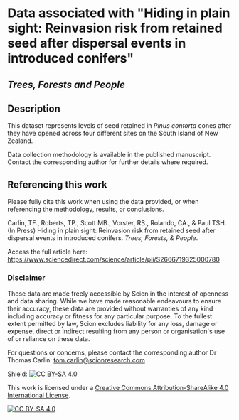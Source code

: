 # Data associated with "Hiding in plain sight: Reinvasion risk from retained seed after dispersal events in introduced conifers"
## _Trees, Forests and People_

## Description

This dataset represents levels of seed retained in _Pinus contorta_ cones after they have opened across four different sites on the South Island of New Zealand.

Data collection methodology is available in the published manuscript. Contact the corresponding author for further details where required.

## Referencing this work

Please fully cite this work when using the data provided, or when referencing the methodology, results, or conclusions.

Carlin, TF., Roberts, TP., Scott MB., Vorster, RS., Rolando, CA., & Paul TSH. (In Press) Hiding in plain sight: Reinvasion risk from retained seed after dispersal events in introduced conifers. _Trees, Forests, & People_.

Access the full article here: https://www.sciencedirect.com/science/article/pii/S2666719325000780

### Disclaimer

These data are made freely accessible by Scion in the interest of openness and data sharing. While we have made reasonable endeavours to ensure their accuracy, these data are provided without warranties of any kind including accuracy or fitness for any particular purpose. To the fullest extent permitted by law, Scion excludes liability for any loss, damage or expense, direct or indirect resulting from any person or organisation's use of or reliance on these data.

For questions or concerns, please contact the corresponding author Dr Thomas Carlin: tom.carlin@scionresearch.com

Shield: [![CC BY-SA 4.0][cc-by-sa-shield]][cc-by-sa]

This work is licensed under a
[Creative Commons Attribution-ShareAlike 4.0 International License][cc-by-sa].

[![CC BY-SA 4.0][cc-by-sa-image]][cc-by-sa]

[cc-by-sa]: http://creativecommons.org/licenses/by-sa/4.0/
[cc-by-sa-image]: https://licensebuttons.net/l/by-sa/4.0/88x31.png
[cc-by-sa-shield]: https://img.shields.io/badge/License-CC%20BY--SA%204.0-lightgrey.svg
